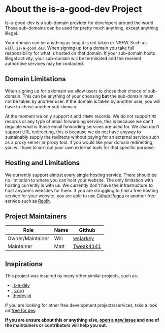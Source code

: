 # About the is-a-good-dev Project
is-a-good-dev is a sub-domain provider for developers around the world. These sub-domains can be used for pretty much anything, except anything illegal.

Your domain can be anything as long it is not taken or NSFW. Such as `will.is-a-good.dev`. 
When signing up for a domain you take full responsibility for what is hosted on that domain. If your sub-domain hosts illegal activity, your sub-domain will be terminated and the revelent authoritive services may be contacted. 

## Domain Limitations
When signing up for a domain we allow users to chose their choice of sub-domain. This can be anything of your choosing **but** the sub-domain must not be taken by another user. 
If the domain is taken by another user, you will have to chose another sub-domain. 

At the moment we only support `A` and `CNAME` records. We do not support `MX` records or any type of email forwarding service, this is because we can't regulate what is those email forwarding services are used for. 
We also don't support URL redirecting, this is because we do not have anyway to sustainably supply the redirects without paying for an external service such as a proxy server or proxy tool.
If you would like your domain redirecting, you will have to sort out your own external tools for that specific purpose. 

## Hosting and Limitations
We currently support almost every single hosting service. There should be no limitation to where you can host your website. 
The only limitation with hosting currently is with us. We currently don't have the infrastructure to host anyone's websites for them. If you are struggling to
find a free hosting service for your website, you are able to use [Github Pages](https://docs.github.com/en/pages/getting-started-with-github-pages/about-github-pages)
or another free service such as [Replit](https://replit.com).

 ## Project Maintainers
| **Role**             | **Name** | **Github**                                    |
|------------------|------|-------------------------------------------|
| Owner/Maintainer | Will | [wclarkey](https://github.com/wclarkey)   |
| Maintainer       | Matt | [Tweak4141](https://github.com/Tweak4141) |

## Inspirations
This project was inspired by many other similar projects, such as:
- [is-a-dev](https://github.com/is-a-dev/register)
- [js.org](https://github.com/js-org/js.org/)
- [thedev.id](https://github.com/fransallen/thedev.id)

If you are looking for other free development projects/services, take a look on [free for dev](https://free-for.dev/#/).

**If you are unsure about this or anything else, [open a new issue](https://github.com/is-a-good-dev/Register/issues/new) and one of the maintainers or contributors will help you out.**
